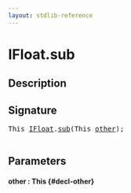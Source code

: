 ```yaml
---
layout: stdlib-reference
---
```


# IFloat\.sub

## Description





## Signature 

<pre>
<span class="code_keyword">This</span> <a href="/stdlib-reference/interfaces/IFloat/index" class="code_type">IFloat</a>.<a href="/stdlib-reference/interfaces/IFloat/sub">sub</a>(<span class="code_keyword">This</span> <a href="/stdlib-reference/interfaces/IFloat/sub#decl-other" class="code_param">other</a>);

</pre>

## Parameters

#### other  : This {#decl-other}


